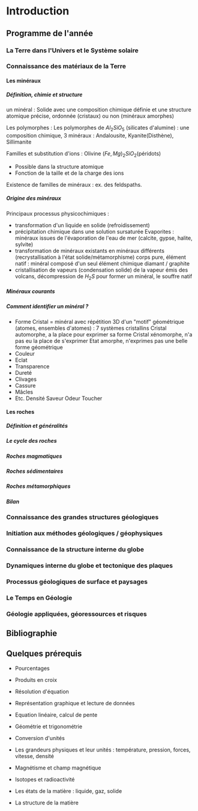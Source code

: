 
# Introduction 

## Programme de l'année 

### La Terre dans l'Univers et le Système solaire 

### Connaissance des matériaux de la Terre 

#### Les minéraux 

##### Définition, chimie et structure

un minéral : Solide avec une composition chimique définie et une structure atomique précise, ordonnée (cristaux) ou non (minéraux amorphes)

Les polymorphes : Les polymorphes de $Al_{2}SiO_{5}$ (silicates d'alumine) : une composition chimique, 3 minéraux : Andalousite, Kyanite(Disthène), Sillimanite 

Familles et substitution d'ions : Olivine $(Fe,Mg)_{2}SiO_{2}(\text{péridots})$ 
- Possible dans la structure atomique 
- Fonction de la taille et de la charge des ions 

Existence de familles de minéraux : ex. des feldspaths. 

##### Origine des minéraux 

Principaux processus physicochimiques :
- transformation d'un liquide en solide (refroidissement)
- précipitation chimique dans une solution sursaturée
Evaporites : minéraux issues de l'évaporation de l'eau de mer (calcite, gypse, halite, sylvite)
- transformation de minéraux existants en minéraux différents (recrystallisation à l'état solide/métamorphisme)
corps pure, élément natif : minéral composé d'un seul élément chimique 
diamant / graphite
- cristallisation de vapeurs (condensation solide) 
de la vapeur émis des volcans, décompression de $H_{2}S$ pour former un minéral, le souffre natif 
##### Minéraux courants



##### Comment identifier un minéral ?

- Forme
Cristal = minéral avec répétition 3D d'un "motif" géométrique (atomes, ensembles d'atomes) : 7 systèmes cristallins
Cristal automorphe, a la place pour exprimer sa forme
Cristal xénomorphe, n'a pas eu la place de s'exprimer 
Etat amorphe, n'exprimes pas une belle forme géométrique 
- Couleur
- Eclat
- Transparence
- Dureté
- Clivages
- Cassure
- Mâcles 
- Etc.
Densité
Saveur
Odeur
Toucher 

#### Les roches 

##### Définition et généralités

##### Le cycle des roches

##### Roches magmatiques

##### Roches sédimentaires 

##### Roches métamorphiques

##### Bilan 

### Connaissance des grandes structures géologiques 

### Initiation aux méthodes géologiques / géophysiques 

###  Connaissance de la structure interne du globe

### Dynamiques interne du globe et  tectonique des plaques 

### Processus géologiques de surface et paysages 

### Le Temps en Géologie

### Géologie appliquées, géoressources et risques 

## Bibliographie 


## Quelques prérequis 

- Pourcentages
- Produits en croix
- Résolution d'équation
- Représentation graphique et lecture de données 
- Equation linéaire, calcul de pente 
- Géométrie et trigonométrie 


- Conversion d'unités 
- Les grandeurs physiques et leur unités : température, pression, forces, vitesse, densité
- Magnétisme et champ magnétique
- Isotopes et radioactivité 
- Les états de la matière : liquide, gaz, solide 


- La structure de la matière 